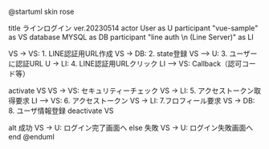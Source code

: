@startuml
skin rose

title ラインログイン ver.20230514
actor User as U
participant "vue-sample" as VS
database    MYSQL    as DB
participant "line auth \n (Line Server)" as LI

VS -> VS: 1. LINE認証用URL作成
VS -> DB: 2. state登録
VS --> U: 3. ユーザーに認証URL
U -> LI: 4. LINE認証用URLクリック
LI --> VS: Callback（認可コード等）

activate VS
VS -> VS: セキュリティーチェック
VS -> LI: 5. アクセストークン取得要求
LI --> VS: 6. アクセストークン
VS -> LI: 7.フロフィール要求
VS -> DB: 8. ユーザ情報登録
deactivate VS

alt 成功
  VS -> U: ログイン完了画面へ
else 失敗
  VS -> U: ログイン失敗画面へ
end
@enduml
